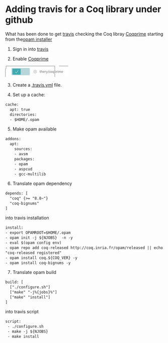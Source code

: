 # Adding travis for a Coq library under github

What has been done to get [travis](https://travis-ci.org/)
checking the Coq libray  [Coqprime](https://github.com/thery/coqprime) 
starting from the[opam installer](https://github.com/thery/coqprime/blob/master/opam/opam)



1. Sign in into [travis](https://travis-ci.org/) 

2. Enable [Coqprime](https://github.com/thery/coqprime) 

![Enable](./travis_coqprime.png)

3. Create a [.travis.yml](https://github.com/thery/coqprime/blob/master/.travis.yml) file.

4. Set up a cache:

````
cache:
  apt: true
  directories:
  - $HOME/.opam
````

5. Make opam available

````
addons:
  apt:
    sources:
    - avsm
    packages:
    - opam
    - aspcud
    - gcc-multilib
````

6. Translate opam dependency

```
depends: [
  "coq" {>= "8.8~"}
  "coq-bignums"
]
```

into travis installation

````
install:
- export OPAMROOT=$HOME/.opam
- opam init -j ${NJOBS}  -n -y
- eval $(opam config env)
- opam repo add coq-released http://coq.inria.fr/opam/released || echo "coq-released registered"
- opam install coq.${COQ_VER} -y
- opam install coq-bignums -y
````


7. Translate opam build

````
build: [
  ["./configure.sh"]
  ["make" "-j%{jobs}%"]
  ["make" "install"]
]
````

into travis script


````
script:
 - ./configure.sh
 - make -j ${NJOBS}
 - make install


````

